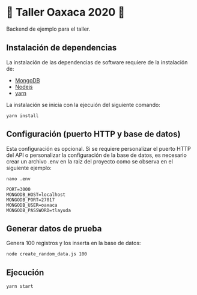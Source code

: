 # :frog: Taller Oaxaca 2020 :mushroom:
Backend de ejemplo para el taller.

## Instalación de dependencias
La instalación de las dependencias de software requiere de la instalación de:
- [MongoDB](https://www.mongodb.com/)
- [Nodejs](https://nodejs.org/es/) 
- [yarn](https://yarnpkg.com/) 

La instalación se inicia con la ejecuión del siguiente comando:
```console 
yarn install
```
## Configuración (puerto HTTP y base de datos)
Esta configuración es opcional. Si se requiere personalizar el puerto HTTP del API o personalizar 
la configuración de la base de datos, es necesario crear un archivo .env 
en la raiz del proyecto como se observa en el siguiente ejemplo:
```console 
nano .env
```

```env
PORT=3000
MONGODB_HOST=localhost
MONGODB_PORT=27017
MONGODB_USER=oaxaca
MONGODB_PASSWORD=tlayuda
```

## Generar datos de prueba
Genera 100 registros y los inserta en la base de datos:
```console
node create_random_data.js 100
```

## Ejecución
```console
yarn start
```
